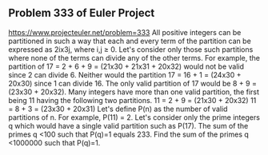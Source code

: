 ## Problem 333 of Euler Project 
https://www.projecteuler.net/problem=333
All positive integers can be partitioned in such a way that each and every term of the partition can be expressed as 2ix3j, where i,j ≥ 0.
Let's consider only those such partitions where none of the terms can divide any of the other terms.
For example, the partition of 17 = 2 + 6 + 9 = (21x30 + 21x31 + 20x32) would not be valid since 2 can divide 6. Neither would the partition 17 = 16 + 1 = (24x30 + 20x30) since 1 can divide 16. The only valid partition of 17 would be 8 + 9 = (23x30 + 20x32).
Many integers have more than one valid partition, the first being 11 having the following two partitions.
11 = 2 + 9 = (21x30 + 20x32)
11 = 8 + 3 = (23x30 + 20x31)
Let's define P(n) as the number of valid partitions of n. For example, P(11) = 2.
Let's consider only the prime integers q which would have a single valid partition such as P(17).
The sum of the primes q <100 such that P(q)=1 equals 233.
Find the sum of the primes q <1000000 such that P(q)=1.